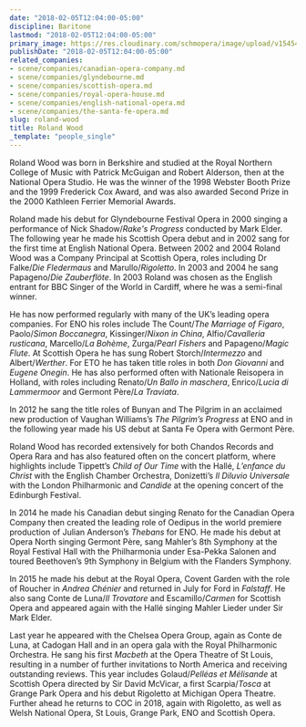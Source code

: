 ```yaml
---
date: "2018-02-05T12:04:00-05:00"
discipline: Baritone
lastmod: "2018-02-05T12:04:00-05:00"
primary_image: https://res.cloudinary.com/schmopera/image/upload/v1545409169/media/webhook-uploads/1517850174972/wood-20aug08-052_700x650.jpg.jpg
publishDate: "2018-02-05T12:04:00-05:00"
related_companies:
- scene/companies/canadian-opera-company.md
- scene/companies/glyndebourne.md
- scene/companies/scottish-opera.md
- scene/companies/royal-opera-house.md
- scene/companies/english-national-opera.md
- scene/companies/the-santa-fe-opera.md
slug: roland-wood
title: Roland Wood
_template: "people_single"
---
```


Roland Wood was born in Berkshire and studied at the Royal Northern College of Music with Patrick McGuigan and Robert Alderson, then at the National Opera Studio. He was the winner of the 1998 Webster Booth Prize and the 1999 Frederick Cox Award, and was also awarded Second Prize in the 2000 Kathleen Ferrier Memorial Awards.

Roland made his debut for Glyndebourne Festival Opera in 2000 singing a performance of Nick Shadow/*Rake's Progress* conducted by Mark Elder. The following year he made his Scottish Opera debut and in 2002 sang for the first time at English National Opera. Between 2002 and 2004 Roland Wood was a Company Principal at Scottish Opera, roles including Dr Falke/*Die Fledermaus* and Marullo/*Rigoletto*. In 2003 and 2004 he sang Papageno/*Die Zauberflöte*. In 2003 Roland was chosen as the English entrant for BBC Singer of the World in Cardiff, where he was a semi-final winner.

He has now performed regularly with many of the UK’s leading opera companies. For ENO his roles include The Count/*The Marriage of Figaro*, Paolo/*Simon Boccanegra*, Kissinger/*Nixon in China*, Alfio/*Cavalleria rusticana*, Marcello/*La Bohème*, Zurga/*Pearl Fishers* and Papageno/*Magic Flute*. At Scottish Opera he has sung Robert Storch/*Intermezzo* and Albert/*Werther*. For ETO he has taken title roles in both *Don Giovanni* and *Eugene Onegin*. He has also performed often with Nationale Reisopera in Holland, with roles including Renato/*Un Ballo in maschera*, Enrico/*Lucia di Lammermoor* and Germont Père/*La Traviata*.

In 2012 he sang the title roles of Bunyan and The Pilgrim in an acclaimed new production of Vaughan Williams’s *The Pilgrim’s Progress* at ENO and in the following year made his US debut at Santa Fe Opera with Germont Père.

Roland Wood has recorded extensively for both Chandos Records and Opera Rara and has also featured often on the concert platform, where highlights include Tippett’s *Child of Our Time* with the Hallé, *L’enfance du Christ* with the English Chamber Orchestra, Donizetti’s *Il Diluvio Universale* with the London Philharmonic and *Candide* at the opening concert of the Edinburgh Festival.

In 2014 he made his Canadian debut singing Renato for the Canadian Opera Company then created the leading role of Oedipus in the world premiere production of Julian Anderson’s *Thebans* for ENO. He made his debut at Opera North singing Germont Père, sang Mahler’s 8th Symphony at the Royal Festival Hall with the Philharmonia under Esa-Pekka Salonen and toured Beethoven’s 9th Symphony in Belgium with the Flanders Symphony.

In 2015 he made his debut at the Royal Opera, Covent Garden with the role of Roucher in *Andrea Chénier* and returned in July for Ford in *Falstaff*. He also sang Conte de Luna/*Il Trovatore* and Escamillo/*Carmen* for Scottish Opera and appeared again with the Hallé singing Mahler Lieder under Sir Mark Elder.

Last year he appeared with the Chelsea Opera Group, again as Conte de Luna, at Cadogan Hall and in an opera gala with the Royal Philharmonic Orchestra. He sang his first *Macbeth* at the Opera Theatre of St Louis, resulting in a number of further invitations to North America and receiving outstanding reviews.  This year includes Golaud/*Pelléas et Mélisande* at Scottish Opera directed by Sir David McVicar, a first Scarpia/*Tosca* at Grange Park Opera and his debut Rigoletto at Michigan Opera Theatre. Further ahead he returns to COC in 2018, again with Rigoletto, as well as Welsh National Opera, St Louis, Grange Park, ENO and Scottish Opera.
